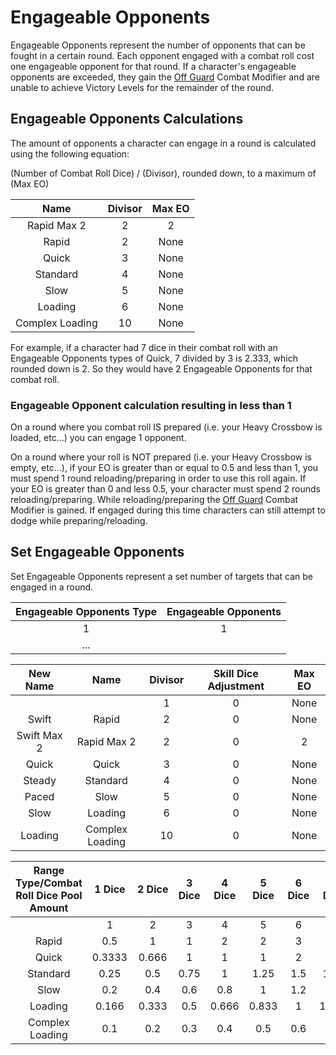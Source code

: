 # Engageable Opponents

Engageable Opponents represent the number of opponents that can be fought in a certain round. Each opponent engaged with a combat roll cost one engageable opponent for that round. If a character's engageable opponents are exceeded, they gain the [Off Guard](./CombatModifiers.md#off-guard-disadvantage) Combat Modifier and are unable to achieve Victory Levels for the remainder of the round.

## Engageable Opponents Calculations

The amount of opponents a character can engage in a round is calculated using the following equation:

(Number of Combat Roll Dice) / (Divisor), rounded down, to a maximum of (Max EO)

|      Name      | Divisor | Max EO |
| :-------------: | :-----: | :----: |
|   Rapid Max 2   |    2    |   2   |
|      Rapid      |    2    |  None  |
|      Quick      |    3    |  None  |
|    Standard    |    4    |  None  |
|      Slow      |    5    |  None  |
|     Loading     |    6    |  None  |
| Complex Loading |   10   |  None  |

For example, if a character had 7 dice in their combat roll with an Engageable Opponents types of Quick, 7 divided by 3 is 2.333, which rounded down is 2. So they would have 2 Engageable Opponents for that combat roll.

### Engageable Opponent calculation resulting in less than 1

On a round where you combat roll IS prepared (i.e. your Heavy Crossbow is loaded, etc...) you can engage 1 opponent.

On a round where your roll is NOT prepared (i.e. your Heavy Crossbow is empty, etc...), if your EO is greater than or equal to 0.5 and less than 1, you must spend 1 round reloading/preparing in order to use this roll again. If your EO is greater than 0 and less 0.5, your character must spend 2 rounds reloading/preparing. While reloading/preparing the [Off Guard](./CombatModifiers.md#off-guard-disadvantage) Combat Modifier is gained. If engaged during this time characters can still attempt to dodge while preparing/reloading.

## Set Engageable Opponents

Set Engageable Opponents represent a set number of targets that can be engaged in a round.

| Engageable Opponents Type | Engageable Opponents |
| :-----------------------: | :------------------: |
|             1             |          1          |
|            ...            |                      |

|  New Name  |      Name      | Divisor | Skill Dice Adjustment | Max EO |
| :---------: | :-------------: | :-----: | :-------------------: | :----: |
|            |                |    1    |           0           |  None  |
|    Swift    |      Rapid      |    2    |           0           |  None  |
| Swift Max 2 |   Rapid Max 2   |    2    |           0           |   2   |
|    Quick    |      Quick      |    3    |           0           |  None  |
|   Steady   |    Standard    |    4    |           0           |  None  |
|    Paced    |      Slow      |    5    |           0           |  None  |
|    Slow    |     Loading     |    6    |           0           |  None  |
|   Loading   | Complex Loading |   10   |           0           |  None  |

| Range Type/Combat Roll Dice Pool Amount | 1 Dice | 2 Dice | 3 Dice | 4 Dice | 5 Dice | 6 Dice | 7 Dice | 8 Dice | 9 Dice | 10 Dice | 11 Dice | 12 Dice |
| :-------------------------------------: | :----: | :-----: | :----: | :----: | :----: | :----: | :----: | :----: | :----: | :-----: | :-----: | :-----: |
|                                        |   1   |    2    |   3   |   4   |   5   |   6   |   7   |   8   |   9   |   10   |   11   |   12   |
|                  Rapid                  |  0.5  |    1    |   1   |   2   |   2   |   3   |   3   |   4   |   4   |    5    |    5    |    6    |
|                  Quick                  | 0.3333 |  0.666  |   1   |   1   |   1   |   2   |   2   |   2   |   3   |    3    |    3    |    4    |
|                Standard                |  0.25  |   0.5   |  0.75  |   1   |  1.25  |  1.5  |  1.75  |   2   |  2.25  |   2.5   |    3    |  3.25  |
|                  Slow                  |  0.2  |   0.4   |  0.6  |  0.8  |   1   |  1.2  |  1.4  |  1.6  |  1.8  |    2    |   2.2   |   2.4   |
|                 Loading                 | 0.166 |  0.333  |  0.5  | 0.666 | 0.833 |   1   | 1.166 | 1.333 |  1.5  |  1.666  |  1.833  |    2    |
|             Complex Loading             |  0.1  |   0.2   |  0.3  |  0.4  |  0.5  |  0.6  |  0.7  |  0.8  |  0.9  |    1    |   1.1   |   1.2   |
